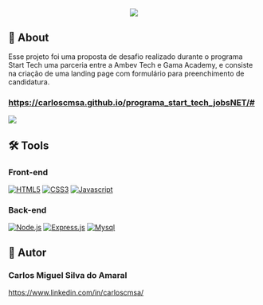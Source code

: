 <h1 align="center"><img src="https://img.freepik.com/fotos-gratis/imagem-aproximada-em-tons-de-cinza-de-uma-aguia-careca-americana-em-um-fundo-escuro_181624-31795.jpg?size=626&ext=jpg"</h1>


## 📃 About

Esse projeto foi uma proposta de desafio realizado durante o programa Start Tech uma parceria entre a Ambev Tech e Gama Academy, e consiste na criação de uma landing page com formulário para preenchimento de candidatura.
  
### https://carloscmsa.github.io/programa_start_tech_jobsNET/#
  
[![](https://img.freepik.com/fotos-gratis/imagem-aproximada-em-tons-de-cinza-de-uma-aguia-careca-americana-em-um-fundo-escuro_181624-31795.jpg?size=626&ext=jpg)](#)

## 🛠️ Tools


### Front-end

[![HTML5](https://img.shields.io/badge/HTML5-E34F26?style=for-the-badge&logo=html5&logoColor=white)](#)
[![CSS3](https://img.shields.io/badge/CSS3-1572B6?style=for-the-badge&logo=css3&logoColor=white)](#)
[![Javascript](https://img.shields.io/badge/JavaScript-FFA500?style=for-the-badge&logo=javascript&logoColor=white)](#)

### Back-end

[![Node.js](https://img.shields.io/badge/Node.js-43853D?style=for-the-badge&logo=node.js&logoColor=white)](#)
[![Express.js](https://img.shields.io/badge/Express.js-404D59?style=for-the-badge)](#)
[![Mysql](https://img.shields.io/badge/MySQL-993399?style=for-the-badge&logo=mysql&logoColor=white)](#)

## 🧠 Autor
### Carlos Miguel Silva do Amaral
https://www.linkedin.com/in/carloscmsa/
